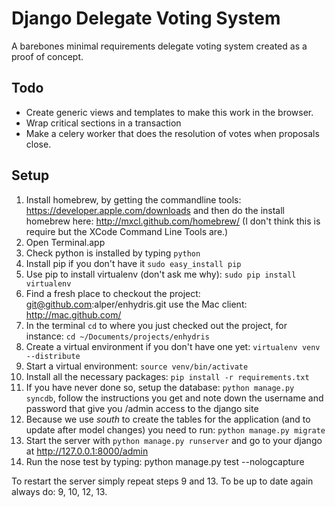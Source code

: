 Django Delegate Voting System
=============================

A barebones minimal requirements delegate voting system created as a proof of concept.

Todo
----

* Create generic views and templates to make this work in the browser.
* Wrap critical sections in a transaction
* Make a celery worker that does the resolution of votes when proposals close.

Setup
-----

1. Install homebrew, by getting the commandline tools: https://developer.apple.com/downloads and then do the install homebrew here: http://mxcl.github.com/homebrew/ (I don't think this is require but the XCode Command Line Tools are.)
2. Open Terminal.app
3. Check python is installed by typing `python`
4. Install pip if you don't have it `sudo easy_install pip`
5. Use pip to install virtualenv (don't ask me why): `sudo pip install virtualenv`
6. Find a fresh place to checkout the project: git@github.com:alper/enhydris.git use the Mac client: http://mac.github.com/
7. In the terminal `cd` to where you just checked out the project, for instance: `cd ~/Documents/projects/enhydris`
8. Create a virtual environment if you don't have one yet: `virtualenv venv --distribute`
9. Start a virtual environment: `source venv/bin/activate`
10. Install all the necessary packages: `pip install -r requirements.txt`
11. If you have never done so, setup the database: `python manage.py syncdb`, follow the instructions you get and note down the username and password that give you /admin access to the django site	
12. Because we use *south* to create the tables for the application (and to update after model changes) you need to run: `python manage.py migrate`
13. Start the server with `python manage.py runserver` and go to your django at http://127.0.0.1:8000/admin
14. Run the nose test by typing: python manage.py test --nologcapture

To restart the server simply repeat steps 9 and 13.
To be up to date again always do: 9, 10, 12, 13.